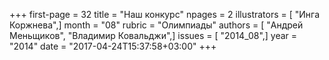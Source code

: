 +++
first-page = 32
title = "Наш конкурс"
npages = 2
illustrators = [ "Инга Коржнева",]
month = "08"
rubric = "Олимпиады"
authors = [ "Андрей Меньщиков", "Владимир Ковальджи",]
issues = [ "2014_08",]
year = "2014"
date = "2017-04-24T15:37:58+03:00"
+++
